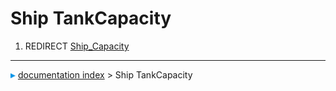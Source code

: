 # Ship TankCapacity
1.  REDIRECT [Ship_Capacity](Ship_Capacity.md)



---
![](images/Right_arrow.png) [documentation index](../README.md) > Ship TankCapacity

